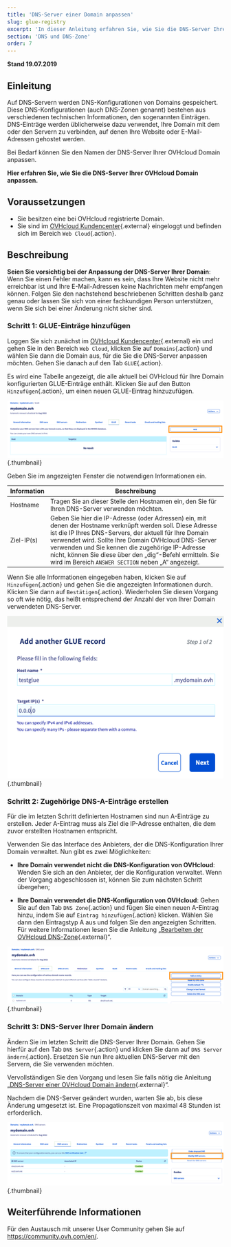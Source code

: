 ```yaml
---
title: 'DNS-Server einer Domain anpassen'
slug: glue-registry
excerpt: 'In dieser Anleitung erfahren Sie, wie Sie die DNS-Server Ihrer OVHcloud Domain anpassen.'
section: 'DNS und DNS-Zone'
order: 7
---
```


**Stand 19.07.2019**

## Einleitung

Auf DNS-Servern werden DNS-Konfigurationen von Domains gespeichert. Diese DNS-Konfigurationen (auch DNS-Zonen genannt) bestehen aus verschiedenen technischen Informationen, den sogenannten Einträgen. DNS-Einträge werden üblicherweise dazu verwendet, Ihre Domain mit dem oder den Servern zu verbinden, auf denen Ihre Website oder E-Mail-Adressen gehostet werden.

Bei Bedarf können Sie den Namen der DNS-Server Ihrer OVHcloud Domain anpassen.

**Hier erfahren Sie, wie Sie die DNS-Server Ihrer OVHcloud Domain anpassen.**

## Voraussetzungen

- Sie besitzen eine bei OVHcloud registrierte Domain.
- Sie sind im [OVHcloud Kundencenter](https://www.ovh.com/auth/?action=gotomanager&from=https://www.ovh.de/&ovhSubsidiary=de){.external} eingeloggt und befinden sich im Bereich `Web Cloud`{.action}.

## Beschreibung

**Seien Sie vorsichtig bei der Anpassung der DNS-Server Ihrer Domain**\: Wenn Sie einen Fehler machen, kann es sein, dass Ihre Website nicht mehr erreichbar ist und Ihre E-Mail-Adressen keine Nachrichten mehr empfangen können. Folgen Sie den nachstehend beschriebenen Schritten deshalb ganz genau oder lassen Sie sich von einer fachkundigen Person unterstützen, wenn Sie sich bei einer Änderung nicht sicher sind.

### Schritt 1: GLUE-Einträge hinzufügen

Loggen Sie sich zunächst im [OVHcloud Kundencenter](https://www.ovh.com/auth/?action=gotomanager&from=https://www.ovh.de/&ovhSubsidiary=de){.external} ein und gehen Sie in den Bereich `Web Cloud`, klicken Sie auf `Domains`{.action} und wählen Sie dann die Domain aus, für die Sie die DNS-Server anpassen möchten. Gehen Sie danach auf den Tab `GLUE`{.action}.

Es wird eine Tabelle angezeigt, die alle aktuell bei OVHcloud für Ihre Domain konfigurierten GLUE-Einträge enthält. Klicken Sie auf den Button `Hinzufügen`{.action}, um einen neuen GLUE-Eintrag hinzuzufügen.

![Glue-Eintrag](images/customize-dns-servers-step1.png){.thumbnail}

Geben Sie im angezeigten Fenster die notwendigen Informationen ein.

|Information|Beschreibung|  
|---|---|
|Hostname|Tragen Sie an dieser Stelle den Hostnamen ein, den Sie für Ihren DNS-Server verwenden möchten.|
|Ziel-IP(s)|Geben Sie hier die IP-Adresse (oder Adressen) ein, mit denen der Hostname verknüpft werden soll. Diese Adresse ist die IP Ihres DNS-Servers, der aktuell für Ihre Domain verwendet wird. Sollte Ihre Domain OVHcloud DNS-Server verwenden und Sie kennen die zugehörige IP-Adresse nicht, können Sie diese über den „dig“-Befehl ermitteln. Sie wird im Bereich `ANSWER SECTION` neben „A“ angezeigt.|

Wenn Sie alle Informationen eingegeben haben, klicken Sie auf `Hinzufügen`{.action} und gehen Sie die angezeigten Informationen durch. Klicken Sie dann auf `Bestätigen`{.action}. Wiederholen Sie diesen Vorgang so oft wie nötig, das heißt entsprechend der Anzahl der von Ihrer Domain verwendeten DNS-Server.

![Glue-Eintrag](images/customize-dns-servers-step2.png){.thumbnail}

### Schritt 2: Zugehörige DNS-A-Einträge erstellen

Für die im letzten Schritt definierten Hostnamen sind nun A-Einträge zu erstellen. Jeder A-Eintrag muss als Ziel die IP-Adresse enthalten, die dem zuvor erstellten Hostnamen entspricht.

Verwenden Sie das Interface des Anbieters, der die DNS-Konfiguration Ihrer Domain verwaltet. Nun gibt es zwei Möglichkeiten:

- **Ihre Domain verwendet nicht die DNS-Konfiguration von OVHcloud**\: Wenden Sie sich an den Anbieter, der die Konfiguration verwaltet. Wenn der Vorgang abgeschlossen ist, können Sie zum nächsten Schritt übergehen;

- **Ihre Domain verwendet die DNS-Konfiguration von OVHcloud**\: Gehen Sie auf den Tab `DNS Zone`{.action} und fügen Sie einen neuen A-Eintrag hinzu, indem Sie auf `Eintrag hinzufügen`{.action} klicken. Wählen Sie dann den Eintragstyp A aus und folgen Sie den angezeigten Schritten. Für weitere Informationen lesen Sie die Anleitung „[Bearbeiten der OVHcloud DNS-Zone](https://docs.ovh.com/de/domains/webhosting_bearbeiten_der_dns_zone/){.external}“.

![Glue-Eintrag](images/customize-dns-servers-step3.png){.thumbnail}

### Schritt 3: DNS-Server Ihrer Domain ändern

Ändern Sie im letzten Schritt die DNS-Server Ihrer Domain. Gehen Sie hierfür auf den Tab `DNS Server`{.action} und klicken Sie dann auf `DNS Server ändern`{.action}. Ersetzen Sie nun Ihre aktuellen DNS-Server mit den Servern, die Sie verwenden möchten. 

Vervollständigen Sie den Vorgang und lesen Sie falls nötig die Anleitung „[DNS-Server einer OVHcloud Domain ändern](https://docs.ovh.com/de/domains/webhosting_allgemeine_informationen_zu_den_dns_servern/){.external}“.

Nachdem die DNS-Server geändert wurden, warten Sie ab, bis diese Änderung umgesetzt ist. Eine Propagationszeit von maximal 48 Stunden ist erforderlich.

![Glue-Eintrag](images/customize-dns-servers-step4.png){.thumbnail}

## Weiterführende Informationen

Für den Austausch mit unserer User Community gehen Sie auf <https://community.ovh.com/en/>.
